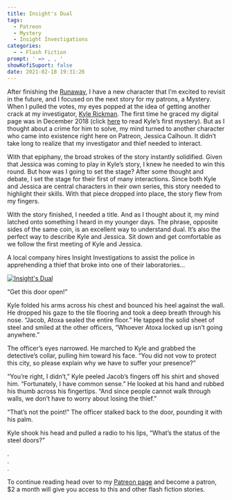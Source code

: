```yaml
---
title: Insight's Dual
tags:
  - Patreon
  - Mystery
  - Insight Investigations
categories:
  - - Flash Fiction
prompt: ' => , , '
showKofiSuport: false
date: 2021-02-18 19:31:26
---
```


After finishing the [Runaway](/archives/2021/02/10/202102-historical/), I have a new character that I’m excited to revisit in the future, and I focused on the next story for my patrons, a Mystery. When I pulled the votes, my eyes popped at the idea of getting another crack at my investigator, [Kyle Rickman](/tags/Insight-Investigations). The first time he graced my digital page was in December 2018 (click [here](/archives/2018/12/11/inception-insight-investigations) to read Kyle’s first mystery). But as I thought about a crime for him to solve, my mind turned to another character who came into existence right here on Patreon, Jessica Calhoun. It didn’t take long to realize that my investigator and thief needed to interact.<!-- more -->

With that epiphany, the broad strokes of the story instantly solidified. Given that Jessica was coming to play in Kyle’s story, I knew he needed to win this round. But how was I going to set the stage? After some thought and debate, I set the stage for their first of many interactions. Since both Kyle and Jessica are central characters in their own series, this story needed to highlight their skills. With that piece dropped into place, the story flew from my fingers.

With the story finished, I needed a title. And as I thought about it, my mind latched onto something I heard in my younger days. The phrase, opposite sides of the same coin, is an excellent way to understand dual. It’s also the perfect way to describe Kyle and Jessica. Sit down and get comfortable as we follow the first meeting of Kyle and Jessica.

A local company hires Insight Investigations to assist the police in apprehending a thief that broke into one of their laboratories…

<div class="center">

[![Insight's Dual](/images/patreon-flash-fiction/2021/insights-dual.png "Insight's Dual")](https://www.patreon.com/posts/47651715)

</div>

“Get this door open!”

Kyle folded his arms across his chest and bounced his heel against the wall. He dropped his gaze to the tile flooring and took a deep breath through his nose. “Jacob, Atoxa sealed the entire floor.” He tapped the solid sheet of steel and smiled at the other officers, “Whoever Atoxa locked up isn’t going anywhere.”

The officer’s eyes narrowed. He marched to Kyle and grabbed the detective’s collar, pulling him toward his face. “You did not vow to protect this city, so please explain why we have to suffer your presence?”

“You’re right, I didn’t,” Kyle peeled Jacob’s fingers off his shirt and shoved him. “Fortunately, I have common sense.” He looked at his hand and rubbed his thumb across his fingertips. “And since people cannot walk through walls, we don’t have to worry about losing the thief.”

“That’s not the point!” The officer stalked back to the door, pounding it with his palm.

Kyle shook his head and pulled a radio to his lips, “What’s the status of the steel doors?”

<div class="center story-ellipses">

.</br>
.</br>
.</br>

</div>

<div>

To continue reading head over to my [Patreon page](https://www.patreon.com/posts/47651715) and become a patron, $2 a month will give you access to this and other flash fiction stories.

</div>